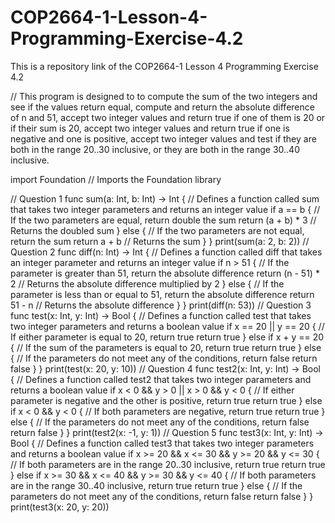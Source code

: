 # COP2664-1-Lesson-4-Programming-Exercise-4.2
This is a repository link of the COP2664-1 Lesson 4 Programming Exercise 4.2

// This program is designed to to compute the sum of the two integers and see if the values return equal, compute and return the absolute difference of n and 51, accept two integer values and return true if one of them is 20 or if their sum is 20, accept two integer values and return true if one is negative and one is positive, accept two integer values and test if they are both in the range 20..30 inclusive, or they are both in the range 30..40 inclusive.

import Foundation // Imports the Foundation library

// Question 1
func sum(a: Int, b: Int) -> Int { // Defines a function called sum that takes two integer parameters and returns an integer value
  if a == b { // If the two parameters are equal, return double the sum
    return (a + b) * 3 // Returns the doubled sum
  } else { // If the two parameters are not equal, return the sum
    return a + b // Returns the sum
  }
}
print(sum(a: 2, b: 2))
// Question 2
func diff(n: Int) -> Int { // Defines a function called diff that takes an integer parameter and returns an integer value
  if n > 51 { // If the parameter is greater than 51, return the absolute difference
    return (n - 51) * 2 // Returns the absolute difference multiplied by 2
  } else { // If the parameter is less than or equal to 51, return the absolute difference
    return 51 - n // Returns the absolute difference
  }
}
print(diff(n: 53))
// Question 3
func test(x: Int, y: Int) -> Bool { // Defines a function called test that takes two integer parameters and returns a boolean value
  if x == 20 || y == 20 { // If either parameter is equal to 20, return true
    return true 
  } else if x + y == 20 { // If the sum of the parameters is equal to 20, return true
    return true
  } else { // If the parameters do not meet any of the conditions, return false
    return false
  }
}
print(test(x: 20, y: 10))
// Question 4
func test2(x: Int, y: Int) -> Bool { // Defines a function called test2 that takes two integer parameters and returns a boolean value
  if x < 0 && y > 0 || x > 0 && y < 0 { // If either parameter is negative and the other is positive, return true
    return true
  } else if x < 0 && y < 0 { // If both parameters are negative, return true
    return true
  } else { // If the parameters do not meet any of the conditions, return false
    return false
  }
}
print(test2(x: -1, y: 1))
// Question 5
func test3(x: Int, y: Int) -> Bool { // Defines a function called test3 that takes two integer parameters and returns a boolean value
  if x >= 20 && x <= 30 && y >= 20 && y <= 30 { // If both parameters are in the range 20..30 inclusive, return true
    return true
  } else if x >= 30 && x <= 40 && y >= 30 && y <= 40 { // If both parameters are in the range 30..40 inclusive, return true
    return true
  } else { // If the parameters do not meet any of the conditions, return false
    return false
  }
}
print(test3(x: 20, y: 20))
